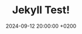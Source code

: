 ---
layout: post
title:  "Jekyll Test!"
date:   2024-09-12 20:00:00 +0200
categories: jekyll update
---